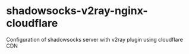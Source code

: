 # shadowsocks-v2ray-nginx-cloudflare
Configuration of shadowsocks server with v2ray plugin using cloudflare CDN
